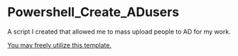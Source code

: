 # Powershell_Create_ADusers
A script I created that allowed me to mass upload people to AD for my work.

[You may freely utilize this template.](https://github.com/TristenMaetzold/Powershell_Create_ADusers/blob/9bf095dbb96be3d993683969ff7e7cc35469745b/Powershell_to_AD_Template)
